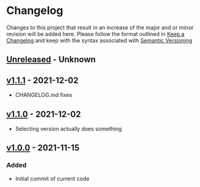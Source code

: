 # Changelog
Changes to this project that result in an increase of the major and or minor revision will be added here. Please follow the format outlined in [Keep a Changelog](http://keepachangelog.com/en/1.0.0/) and keep with the syntax associated with [Semantic Versioning](https://semver.org/)

## [Unreleased] - Unknown

## [v1.1.1] - 2021-12-02
- CHANGELOG.md fixes

## [v1.1.0] - 2021-12-02
- Selecting version actually does something

## [v1.0.0] - 2021-11-15
### Added
- Initial commit of current code

[Unreleased]: https://github.com/UCO-HPC/buddy_maxent/compare/1.1.1...devel
[v1.1.1]: https://github.com/UCO-HPC/buddy_maxent/compare/v1.1.0...v1.1.1
[v1.1.0]: https://github.com/UCO-HPC/buddy_maxent/compare/v1.0.0...v1.1.0
[v1.0.0]: https://github.com/UCO-HPC/buddy_maxent/releases/tag/v1.0.0

